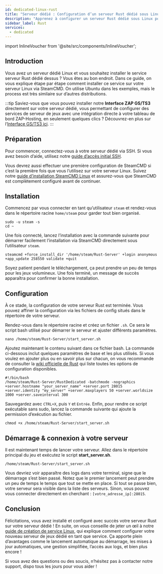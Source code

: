 ```yaml
---
id: dedicated-linux-rust
title: "Serveur dédié : Configuration d’un serveur Rust dédié sous Linux"
description: "Apprenez à configurer un serveur Rust dédié sous Linux pour héberger votre serveur de jeux efficacement et optimiser les performances → Découvrez-le maintenant"
sidebar_label: Rust
services:
  - dedicated
---
```


import InlineVoucher from '@site/src/components/InlineVoucher';

## Introduction

Vous avez un serveur dédié Linux et vous souhaitez installer le service serveur Rust dédié dessus ? Vous êtes au bon endroit. Dans ce guide, on vous explique étape par étape comment installer ce service sur votre serveur Linux via SteamCMD. On utilise Ubuntu dans les exemples, mais le process est très similaire sur d’autres distributions.

:::tip
Saviez-vous que vous pouvez installer notre **Interface ZAP GS/TS3** directement sur votre serveur dédié, vous permettant de configurer des services de serveur de jeux avec une intégration directe à votre tableau de bord ZAP-Hosting, en seulement quelques clics ? Découvrez-en plus sur l’[Interface GS/TS3 ici](dedicated-linux-gs-interface.md).
:::

<InlineVoucher />

## Préparation

Pour commencer, connectez-vous à votre serveur dédié via SSH. Si vous avez besoin d’aide, utilisez notre [guide d’accès initial SSH](dedicated-linux-ssh.md).

Vous devrez aussi effectuer une première configuration de SteamCMD si c’est la première fois que vous l’utilisez sur votre serveur Linux. Suivez notre [guide d’installation SteamCMD Linux](dedicated-linux-steamcmd.md) et assurez-vous que SteamCMD est complètement configuré avant de continuer.

## Installation

Commencez par vous connecter en tant qu’utilisateur `steam` et rendez-vous dans le répertoire racine `home/steam` pour garder tout bien organisé.
```
sudo -u steam -s
cd ~
```

Une fois connecté, lancez l’installation avec la commande suivante pour démarrer facilement l’installation via SteamCMD directement sous l’utilisateur `steam`.
```
steamcmd +force_install_dir '/home/steam/Rust-Server' +login anonymous +app_update 258550 validate +quit
```

Soyez patient pendant le téléchargement, ça peut prendre un peu de temps pour les jeux volumineux. Une fois terminé, un message de succès apparaîtra pour confirmer la bonne installation.

## Configuration

À ce stade, la configuration de votre serveur Rust est terminée. Vous pouvez affiner la configuration via les fichiers de config situés dans le répertoire de votre serveur.

Rendez-vous dans le répertoire racine et créez un fichier `.sh`. Ce sera le script bash utilisé pour démarrer le serveur et ajuster différents paramètres.
```
nano /home/steam/Rust-Server/start_server.sh
```

Ajoutez maintenant le contenu suivant dans ce fichier bash. La commande ci-dessous inclut quelques paramètres de base et les plus utilisés. Si vous voulez en ajouter plus ou en savoir plus sur chacun, on vous recommande de consulter la [wiki officielle de Rust](https://wiki.facepunch.com/rust/Creating-a-server#startingtheserver) qui liste toutes les options de configuration disponibles.
```
#!/bin/bash
/home/steam/Rust-Server/RustDedicated -batchmode -nographics +server.hostname "your_server_name" +server.port 28015 +server.identity "my_server" +server.maxplayers 50 +server.worldsize 1000 +server.saveinterval 300
```

Sauvegardez avec `CTRL+X`, puis `Y` et `Entrée`. Enfin, pour rendre ce script exécutable sans sudo, lancez la commande suivante qui ajoute la permission d’exécution au fichier.
```
chmod +x /home/steam/Rust-Server/start_server.sh
```

## Démarrage & connexion à votre serveur

Il est maintenant temps de lancer votre serveur. Allez dans le répertoire principal du jeu et exécutez le script **start_server.sh**.
```
/home/steam/Rust-Server/start_server.sh
```

Vous devriez voir apparaître des logs dans votre terminal, signe que le démarrage s’est bien passé. Notez que le premier lancement peut prendre un peu de temps le temps que tout se mette en place. Si tout se passe bien, votre serveur sera visible dans la liste des serveurs. Sinon, vous pouvez vous connecter directement en cherchant : `[votre_adresse_ip]:28015`.

## Conclusion

Félicitations, vous avez installé et configuré avec succès votre serveur Rust sur votre serveur dédié ! En suite, on vous conseille de jeter un œil à notre [guide de création de service Linux](dedicated-linux-create-gameservice.md), qui explique comment configurer votre nouveau serveur de jeux dédié en tant que service. Ça apporte plein d’avantages comme le lancement automatique au démarrage, les mises à jour automatiques, une gestion simplifiée, l’accès aux logs, et bien plus encore !

Si vous avez des questions ou des soucis, n’hésitez pas à contacter notre support, dispo tous les jours pour vous aider !

<InlineVoucher />